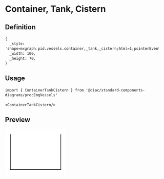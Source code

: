 # Container, Tank, Cistern

## Definition

```
{
  _style: 'shape=mxgraph.pid.vessels.container,_tank,_cistern;html=1;pointerEvents=1;align=center;verticalLabelPosition=bottom;verticalAlign=top;dashed=0;',
  _width: 100,
  _height: 70,
}
```

## Usage

```
import { ContainerTankCistern } from '@diac/standard-components-diagrams/procEngVessels'

<ContainerTankCistern/>
```

## Preview

<img src="./container-tank-cistern.png" width="200"/>
